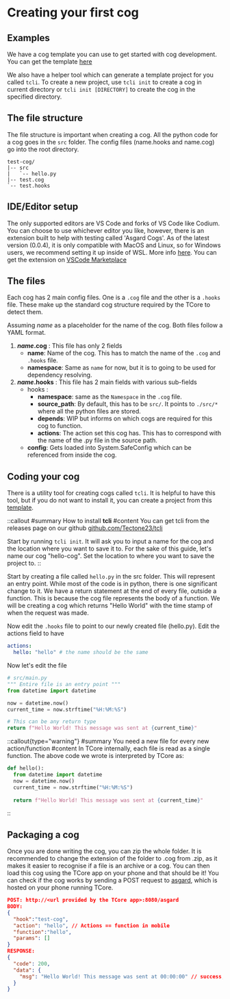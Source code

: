 # Creating your first cog

## Examples

We have a cog template you can use to get started with cog development. You can get the template [here](https://github.com/Tectone23/template-cog)

We also have a helper tool which can generate a template project for you called `tcli`. To create a new project, use `tcli init` to create a cog in current directory or `tcli init [DIRECTORY]` to create the cog in the specified directory.

## The file structure

The file structure is important when creating a cog. All the python code for a cog goes in the `src` folder. The config files (name.hooks and name.cog) go into the root directory.

```
test-cog/
|-- src
|   `-- hello.py
|-- test.cog
`-- test.hooks
```

## IDE/Editor setup

The only supported editors are VS Code and forks of VS Code like Codium. You can choose to use whichever editor you like, however, there is an extension built to help with testing called 'Asgard Cogs'. As of the latest version (0.0.4), it is only compatible with MacOS and Linux, so for Windows users, we recommend setting it up inside of WSL. More info [here](https://learn.microsoft.com/en-us/windows/wsl/install). You can get the extension on [VSCode Marketplace](https://marketplace.visualstudio.com/items?itemName=HUSKI3.asgardcogs)

## The files

Each cog has 2 main config files. One is a `.cog` file and the other is a `.hooks` file. These make up the standard cog structure required by the TCore to detect them.

Assuming _name_ as a placeholder for the name of the cog. Both files follow a YAML format.

1. **_name_.cog** : This file has only 2 fields
   - **name**: Name of the cog. This has to match the name of the `.cog` and `.hooks` file.
   - **namespace**: Same as `name` for now, but it is to going to be used for dependency resolving.
2. **_name_.hooks** : This file has 2 main fields with various sub-fields
   - hooks :
     - **namespace**: same as the `Namespace` in the `.cog` file.
     - **source_path**: By default, this has to be `src/`. It points to `./src/*` where all the python files are stored.
     - **depends**: WIP but informs on which cogs are required for this cog to function.
     - **actions**: The action set this cog has. This has to correspond with the name of the .py file in the source path.
   - **config**: Gets loaded into System.SafeConfig which can be referenced from inside the cog.

## Coding your cog

There is a utility tool for creating cogs called `tcli`. It is helpful to have this tool, but if you do not want to install it, you can create a project from this [template](https://github.com/Tectone23/template-cog).

::callout
#summary
How to install **tcli**
#content
You can get tcli from the releases page on our github [github.com/Tectone23/tcli](https://github.com/Tectone23/tcli/)

Start by running `tcli init`. It will ask you to input a name for the cog and the location where you want to save it to. For the sake of this guide, let's name our cog "hello-cog". Set the location to where you want to save the project to.
::


Start by creating a file called `hello.py` in the src folder. This will represent an entry point. While most of the code is in python, there is one significant change to it. We have a return statement at the end of every file, outside a function. This is because the cog file represents the body of a function. We will be creating a cog which returns "Hello World" with the time stamp of when the request was made.

Now edit the `.hooks` file to point to our newly created file (hello.py). Edit the actions field to have

```yaml
actions:
  hello: "hello" # the name should be the same
```

Now let's edit the file

```py
# src/main.py
""" Entire file is an entry point """
from datetime import datetime

now = datetime.now()
current_time = now.strftime("%H:%M:%S")

# This can be any return type
return f"Hello World! This message was sent at {current_time}"
```

::callout{type="warning"}
#summary
You need a new file for every new action/function
#content
In TCore internally, each file is read as a single function. The above code we wrote is interpreted by TCore as:
```py
def hello():
  from datetime import datetime
  now = datetime.now()
  current_time = now.strftime("%H:%M:%S")
  
  return f"Hello World! This message was sent at {current_time}"
```
::


## Packaging a cog

Once you are done writing the cog, you can zip the whole folder. It is recommended to change the extension of the folder to .cog from .zip, as it makes it easier to recognise if a file is an archive or a cog. You can then load this cog using the TCore app on your phone and that should be it! You can check if the cog works by sending a POST request to [asgard](/en/asgard), which is hosted on your phone running TCore.

```json
POST: http://<url provided by the TCore app>:8080/asgard
BODY:
{
  "hook":"test-cog",
  "action": "hello", // Actions == function in mobile
  "function":"hello",
  "params": []
}
RESPONSE:
{
  "code": 200,
  "data": {
    "msg": "Hello World! This message was sent at 00:00:00" // success, otherwise we get an Exception
  }
}
```
